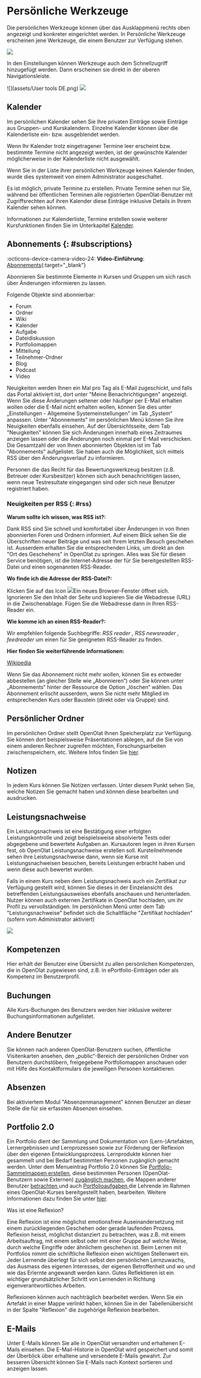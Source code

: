 # Persönliche Werkzeuge


Die persönlichen Werkzeuge können über das Ausklappmenü rechts oben angezeigt
und konkreter eingerichtet werden. In Persönliche Werkzeuge erscheinen jene
Werkzeuge, die einem Benutzer zur Verfügung stehen.

![](assets/DE_pers_menu.png)

In den Einstellungen können Werkzeuge auch dem Schnellzugriff
hinzugefügt werden. Dann erscheinen sie direkt in der oberen
Navigationsleiste.

![](assets/User tools DE.png)
![](assets/Benutzerwerkzeuge2.jpg)

  
##  Kalender

Im persönlichen Kalender sehen Sie Ihre privaten Einträge sowie Einträge aus
Gruppen- und Kurskalendern. Einzelne Kalender können über die Kalenderliste
ein- bzw. ausgeblendet werden.

Wenn Ihr Kalender trotz eingetragener Termine leer erscheint bzw. bestimmte
Termine nicht angezeigt werden, ist der gewünschte Kalender möglicherweise in
der Kalenderliste nicht ausgewählt.

Wenn Sie in der Liste ihrer persönlichen Werkzeuge keinen Kalender finden,
wurde dies systemweit von einem Administrator ausgeschaltet.

Es ist möglich, private Termine zu erstellen. Private Termine sehen nur Sie,
während bei öffentlichen Terminen alle registrierten OpenOlat-Benutzer mit
Zugriffsrechten auf ihren Kalender diese Einträge inklusive Details in Ihrem
Kalender sehen können.

Informationen zur Kalenderliste, Termine erstellen sowie weiterer
Kursfunktionen finden Sie im Unterkapitel
[Kalender](Calendar.de.md).

  

##  Abonnements {: #subscriptions}

:octicons-device-camera-video-24: **Video-Einführung**: [Abonnements](<https://www.youtube.com/embed/h9gOqt7TR7Q>){:target="_blank”}

Abonnieren Sie bestimmte Elemente in Kursen und Gruppen um sich rasch über Änderungen informieren zu lassen. 

Folgende Objekte sind abonnierbar: 

  * Forum 
  * Ordner 
  * Wiki 
  * Kalender
  * Aufgabe
  * Dateidiskussion
  * Portfoliomappen
  * Mitteilung
  * Teilnehmer-Ordner
  * Blog
  * Podcast
  * Video 



Neuigkeiten werden Ihnen ein Mal pro Tag als E-Mail zugeschickt, und falls das
Portal aktiviert ist, dort unter "Meine Benachrichtigungen" angezeigt. Wenn
Sie diese Änderungen seltener oder häufiger per E-Mail erhalten wollen oder
die E-Mail nicht erhalten wollen, können Sie dies unter „Einstellungen -
Allgemeine Systemeinstellungen" im Tab „System“ anpassen. Unter "Abonnements"
im persönlichen Menü können Sie ihre Neuigkeiten ebenfalls einsehen. Auf der
Übersichtsseite, dem Tab "Neuigkeiten" können Sie sich Änderungen innerhalb
eines Zeitraumes anzeigen lassen oder die Änderungen noch einmal per E-Mail
verschicken. Die Gesamtzahl der von Ihnen abonnierten Objekten ist im Tab
"Abonnements" aufgelistet.  Sie haben auch die Möglichkeit, sich mittels RSS
über den Änderungsverlauf zu informieren.

Personen die das Recht für das Bewertungswerkzeug besitzen (z.B. Betreuer oder Kursbesitzer) können sich auch benachrichtigen lassen, wenn neue Testresultate eingegangen sind oder sich neue Benutzer registriert haben.

### Neuigkeiten per RSS {: #rss}

**Warum sollte ich wissen, was RSS ist?:**

Dank RSS sind Sie schnell und komfortabel über Änderungen in von Ihnen
abonnierten Foren und Ordnern informiert. Auf einem Blick sehen Sie die
Überschriften neuer Beiträge und was seit Ihrem letzten Besuch geschehen ist.
Ausserdem erhalten Sie die entsprechenden Links, um direkt an den "Ort des
Geschehens" in OpenOlat zu springen. Alles was Sie für diesen Service
benötigen, ist die Internet-Adresse der für Sie bereitgestellten RSS-Datei und
einen sogenannten RSS-Reader.

 **Wo finde ich die Adresse der RSS-Datei?:**

Klicken Sie auf das Icon
![](assets/rss.png)Ein
neues Browser-Fenster öffnet sich. Ignorieren Sie den Inhalt der Seite und
kopieren Sie die Webadresse (URL) in die Zwischenablage. Fügen Sie die
Webadresse dann in Ihren RSS-Reader ein.

 **Wie komme ich an einen RSS-Reader?:**

Wir empfehlen folgende Suchbegriffe: _RSS reader_ , _RSS newsreader_ ,
_feedreader_ um einen für Sie geeigneten RSS-Reader zu finden.

 **Hier finden Sie weiterführende Informationen:**

[Wikipedia](http://en.wikipedia.org/wiki/Rss_feed)

Wenn Sie das Abonnement nicht mehr wollen, können Sie es entweder abbestellen
(an gleicher Stelle wie „Abonnieren“) oder Sie können unter „Abonnements“
hinter der Ressource die Option „löschen“ wählen. Das Abonnement erlischt
ausserdem, wenn Sie nicht mehr Mitglied im entsprechenden Kurs oder Baustein
(direkt oder via Gruppe) sind.

##  Persönlicher Ordner

Im persönlichen Ordner stellt OpenOlat Ihnen Speicherplatz zur Verfügung. Sie
können dort beispielsweise Präsentationen ablegen, auf die Sie von einem
anderen Rechner zugreifen möchten, Forschungsarbeiten zwischenspeichern, etc.
Weitere Infos finden Sie
[hier](Personal_folders.de.md).

## Notizen

In jedem Kurs können Sie Notizen verfassen. Unter diesem Punkt sehen Sie,
welche Notizen Sie gemacht haben und können diese bearbeiten und ausdrucken.

##  Leistungsnachweise

Ein Leistungsnachweis ist eine Bestätigung einer erfolgten Leistungskontrolle und zeigt beispielsweise absolvierte Tests oder abgegebene und bewertete Aufgaben an. Kursautoren legen in ihren Kursen fest, ob OpenOlat Leistungsnachweise erstellen soll. Kursteilnehmende sehen ihre Leistungsnachweise dann, wenn sie Kurse mit Leistungsnachweisen besuchen, bereits Leistungen erbracht haben und wenn diese auch bewertet wurden. 

Falls in einem Kurs neben dem Leistungsnachweis auch ein Zertifikat zur Verfügung gestellt wird, können Sie dieses in der Einzelansicht des betreffenden Leistungsausweises ebenfalls anschauen und herunterladen.
Nutzer können auch externen Zertifikate in OpenOlat hochladen, um ihr Profil zu vervollständigen. Im persönlichen Menü unter dem Tab "Leistungsnachweise" befindet sich die Schaltfläche "Zertifikat hochladen" (sofern vom Administrator aktiviert) 

![](assets/pers_Leistungsnachweise_DE.png)


## Kompetenzen

Hier erhält der Benutzer eine Übersicht zu allen persönlichen Kompetenzen, die
in OpenOlat zugewiesen sind, z.B. in ePortfolio-Einträgen oder als Kompetenz
im Benutzerprofil.

## Buchungen

Alle Kurs-Buchungen des Benutzers werden hier inklusive weiterer
Buchungsinformationen aufgelistet.

##  Andere Benutzer

Sie können nach anderen OpenOlat-Benutzern suchen, öffentliche Visitenkarten
ansehen, den „public“-Bereich der persönlichen Ordner von Benutzern
durchstöbern, freigegebene Portfoliomappen anschauen oder mit Hilfe des
Kontaktformulars die jeweiligen Personen kontaktieren.

## Absenzen

Bei aktiviertem Modul "Absenzenmanagement" können Benutzer an dieser Stelle
die für sie erfassten Absenzen einsehen.

##  Portfolio 2.0

Ein Portfolio dient der Sammlung und Dokumentation von (Lern-)Artefakten,
Lernergebnissen und Lernprozessen sowie zur Förderung der Reflexion über den
eigenen Entwicklungsprozess. Lernprodukte können hier gesammelt und bei Bedarf
bestimmten Personen zugänglich gemacht werden. Unter dem Menueintrag Portfolio
2.0 können Sie [Portfolio-Sammelmappen
erstellen](../display/OO161DE/Portfolio+erstellen.html), diese bestimmten
Personen (OpenOlat-Benutzern sowie Externen) [zugänglich
machen](../portfolio/Shared_by_me.de.md), die Mappen anderer
Benutzer [betrachten ](../portfolio/Shared_with_me.de.md)und auch
[Portfolioaufgaben
](../portfolio/Portfolio_task_and_assignment_Collecting_and_editing.de.md)die
Lehrende im Rahmen eines OpenOlat-Kurses  bereitgestellt haben, bearbeiten.
Weitere Informationen dazu finden Sie unter
[hier](../portfolio/Portfolio_-_General_Information.de.md).  

  

 Was ist eine Reflexion?

Eine Reflexion ist eine möglichst emotionsfreie Auseinandersetzung mit einem
zurückliegenden Geschehen oder gerade laufenden Prozess. Reflexion heisst,
möglichst distanziert zu betrachten, was z.B. mit einem Arbeitsauftrag, mit
einem selbst oder mit einer Gruppe auf welche Weise, durch welche Eingriffe
oder ähnlichem geschehen ist. Beim Lernen mit Portfolios nimmt die
schriftliche Reflexion einen wichtigen Stellenwert ein. Jeder Lernende
überlegt für sich selbst den persönlichen Lernzuwachs, das Ausmass des eigenen
Interesses, der eigenen Betroffenheit und wo und wie das Erlernte angewandt
werden kann. Gutes Reflektieren ist ein wichtiger grundsätzlicher Schritt von
Lernenden in Richtung eigenverantwortliches Arbeiten.

Reflexionen können auch nachträglich bearbeitet werden. Wenn Sie ein Artefakt
in einer Mappe verlinkt haben, können Sie in der Tabellenübersicht in der
Spalte "Reflexion" die zugehörige Reflexion bearbeiten.

##  E-Mails

Unter E-Mails können Sie alle in OpenOlat versandten und erhaltenen E-Mails
einsehen. Die E-Mail-Historie in OpenOlat wird gespeichert und somit der
Überblick über erhaltene und versendete E-Mails gewahrt. Zur besseren
Übersicht können Sie E-Mails nach Kontext sortieren und anzeigen lassen.

